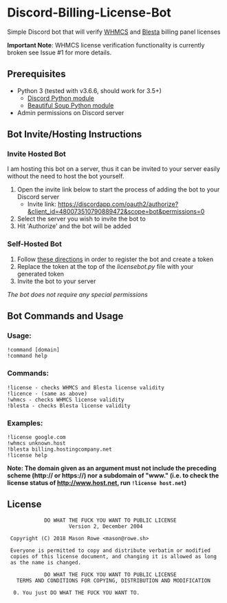 # Discord-Billing-License-Bot
Simple Discord bot that will verify [WHMCS](https://www.whmcs.com/members/verifydomain.php) and [Blesta](https://account.blesta.com/client/plugin/license_verify/) billing panel licenses

**Important Note**: WHMCS license verification functionality is currently broken see Issue #1 for more details.

## Prerequisites

* Python 3 (tested with v3.6.6, should work for 3.5+)
  * [Discord Python module](https://pypi.org/project/discord.py/)
  * [Beautiful Soup Python module](https://pypi.org/project/beautifulsoup4/)
* Admin permissions on Discord server

## Bot Invite/Hosting Instructions

### Invite Hosted Bot

I am hosting this bot on a server, thus it can be invited to your server easily without the need to host the bot yourself.

1. Open the invite link below to start the process of adding the bot to your Discord server
    * Invite link: https://discordapp.com/oauth2/authorize?&client_id=480073510790889472&scope=bot&permissions=0
2. Select the server you wish to invite the bot to
3. Hit 'Authorize' and the bot will be added

### Self-Hosted Bot

1. Follow [these directions](https://discordpy.readthedocs.io/en/rewrite/discord.html) in order to register the bot and create a token
2. Replace the token at the top of the _licensebot.py_ file with your generated token
3. Invite the bot to your server

_The bot does not require any special permissions_

## Bot Commands and Usage

### Usage:  
    !command [domain]   
    !command help   

### Commands:   
    !license - checks WHMCS and Blesta license validity   
    !licence - (same as above)     
    !whmcs - checks WHMCS license validity   
    !blesta - checks Blesta license validity  

### Examples:  
    !license google.com  
    !whmcs unknown.host  
    !blesta billing.hostingcompany.net  
    !license help  

**Note: The domain given as an argument must not include the preceding scheme (http:// or https://) nor a subdomain of "www." (i.e. to check the license status of http://www.host.net, run `!license host.net`)**

## License
```
            DO WHAT THE FUCK YOU WANT TO PUBLIC LICENSE
                    Version 2, December 2004

 Copyright (C) 2018 Mason Rowe <mason@rowe.sh>

 Everyone is permitted to copy and distribute verbatim or modified
 copies of this license document, and changing it is allowed as long
 as the name is changed.

            DO WHAT THE FUCK YOU WANT TO PUBLIC LICENSE
   TERMS AND CONDITIONS FOR COPYING, DISTRIBUTION AND MODIFICATION

  0. You just DO WHAT THE FUCK YOU WANT TO.
```
